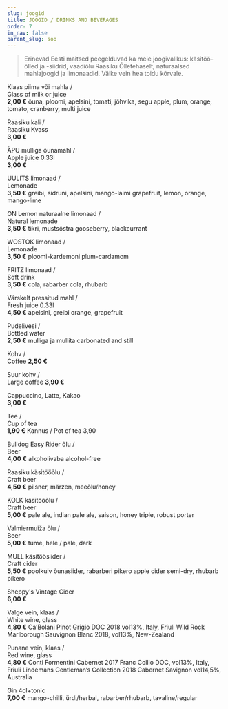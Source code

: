 ```yaml
---
slug: joogid
title: JOOGID / DRINKS AND BEVERAGES
order: 7
in_nav: false
parent_slug: soo
---
```


<div class="ellipsis"></div>

> Erinevad Eesti maitsed peegelduvad ka meie joogivalikus: käsitöö-õlled ja -siidrid, vaadiõlu Raasiku Õlletehaselt, naturaalsed mahlajoogid ja limonaadid. Väike vein hea toidu kõrvale.

Klaas piima või mahla /  
Glass of milk or juice  
**2,00 €**
<span class="koostis">õuna, ploomi, apelsini, tomati, jõhvika, segu apple, plum, orange, tomato, cranberry, multi juice</span>

Raasiku kali /  
Raasiku Kvass  
**3,00 €**

ÄPU mulliga õunamahl /  
Apple juice 0.33l  
**3,00 €**

UULITS limonaad /  
Lemonade  
**3,50 €**
<span class="koostis">greibi, sidruni, apelsini, mango-laimi grapefruit, lemon, orange, mango-lime</span>

ON Lemon naturaalne limonaad /  
Natural lemonade  
**3,50 €**
<span class="koostis">tikri, mustsõstra gooseberry, blackcurrant</span>

WOSTOK limonaad /  
Lemonade  
**3,50 €**
<span class="koostis">ploomi-kardemoni plum-cardamom</span>

FRITZ limonaad /  
Soft drink  
**3,50 €**
<span class="koostis">cola, rabarber cola, rhubarb</span>

Värskelt pressitud mahl /  
Fresh juice 0.33l  
**4,50 €**
<span class="koostis">apelsini, greibi orange, grapefruit</span>

Pudelivesi /  
Bottled water  
**2,50 €**
<span class="koostis">mulliga ja mullita carbonated and still</span>

Kohv /  
Coffee
**2,50 €**

Suur kohv /  
Large coffee
**3,90 €**

Cappuccino, Latte, Kakao  
**3,00 €**

Tee /  
Cup of tea  
**1,90 €**
<span class="koostis">Kannus / Pot of tea 3,90</span>

Bulldog Easy Rider õlu /  
Beer  
**4,00 €**
<span class="koostis">alkoholivaba alcohol-free</span>

Raasiku käsitööõlu /  
Craft beer  
**4,50 €**
<span class="koostis">pilsner, märzen, meeõlu/honey</span>

KOLK käsitööõlu /  
Craft beer  
**5,00 €**
<span class="koostis">pale ale, indian pale ale, saison, honey triple, robust porter</span>

Valmiermuiža õlu /  
Beer  
**5,00 €**
<span class="koostis">tume, hele / pale, dark</span>

MULL käsitöösiider /  
Craft cider  
**5,50 €**
<span class="koostis">poolkuiv õunasiider, rabarberi pikero apple cider semi-dry, rhubarb pikero</span>

Sheppy's Vintage Cider  
**6,00 €**

Valge vein, klaas /  
White wine, glass  
**4,80 €**
<span class="koostis">Ca’Bolani Pinot Grigio DOC 2018 vol13%, Italy, Friuli Wild Rock Marlborough Sauvignon Blanc 2018, vol13%, New-Zealand</span>

Punane vein, klaas /  
Red wine, glass  
**4,80 €**
<span class="koostis">Conti Formentini Cabernet 2017 Franc Collio DOC, vol13%, Italy, Friuli Lindemans Gentleman’s Collection 2018 Cabernet Savignon vol14,5%, Australia</span>

Gin 4cl+tonic  
**7,00 €**
<span class="koostis">mango-chilli, ürdi/herbal, rabarber/rhubarb, tavaline/regular</span>
